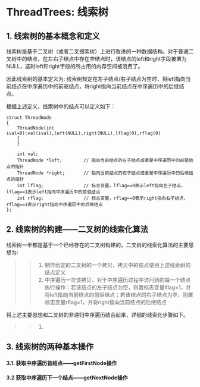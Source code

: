   # ThreadTrees: 线索树

  ## 1. 线索树的基本概念和定义
  线索树是基于二叉树（或者二叉搜索树）上进行改进的一种数据结构。对于普通二叉树中的结点，在左右子结点中存在空结点时，该结点的left和right字段被置为NULL，这时left和right字段的所占用的内存空间被浪费了。    
  
  因此线索树的基本定义为: 线索树规定在左子结点/右子结点为空时，将left指向当前结点在中序遍历中的前驱结点，将right指向当前结点在中序遍历中的后继结点。  
  
  根据上述定义，线索树中的结点可以定义如下：  

  ```
  struct ThreadNode
  {
      ThreadNode(int ival=0):val(ival),left(NULL),right(NULL),lflag(0),rflag(0)
      {
      }

      int val;
      ThreadNode *left;        // 指向当前结点的左子结点或者是中序遍历中的前驱结点的指针
      ThreadNode *right;       // 指向当前结点的右子结点或者是中序遍历中的后继结点的指针
      int lflag;               // 标志变量，lflag==0表示left指向左子结点，lflag==1表示left指向中序遍历中的前驱结点
      int rflag;               // 标志变量，rflag==0表示right指向右子结点，rflag==1表示right指向中序遍历中的后继结点
  };
  ```


## 2. 线索树的构建——二叉树的线索化算法
线索树一半都是基于一个已经存在的二叉树构建的，二叉树的线索化算法的主要思想为: 
>> 1. 制作给定的二叉树的一个拷贝，拷贝中的结点使用上述线索树的结点定义
>> 2. 中序遍历一次该拷贝，对于中序遍历过程中访问到的每一个结点执行操作：若该结点的左子结点为空，则置标志变量lflag=1，并将left指向当前结点的前驱结点；若该结点的右子结点为空，则置标志变量rflag=1，并将right指向当前结点的后继结点

将上述主要思想和二叉树的非递归中序遍历结合起来，详细的线索化步骤如下。
>> 1. 


## 3. 线索树的两种基本操作
#### 3.1. 获取中序遍历首结点——getFirstNode操作

#### 3.2 获取中序遍历下一个结点——getNextNode操作
